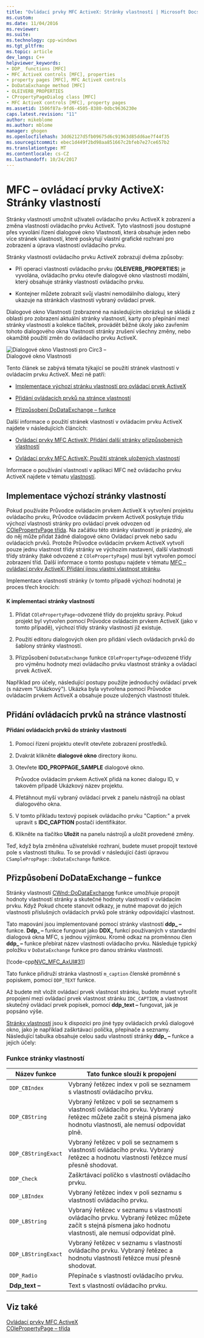 ```yaml
---
title: "Ovládací prvky MFC ActiveX: Stránky vlastností | Microsoft Docs"
ms.custom: 
ms.date: 11/04/2016
ms.reviewer: 
ms.suite: 
ms.technology: cpp-windows
ms.tgt_pltfrm: 
ms.topic: article
dev_langs: C++
helpviewer_keywords:
- DDP_ functions [MFC]
- MFC ActiveX controls [MFC], properties
- property pages [MFC], MFC ActiveX controls
- DoDataExchange method [MFC]
- OLEIVERB_PROPERTIES
- CPropertyPageDialog class [MFC]
- MFC ActiveX controls [MFC], property pages
ms.assetid: 1506f87a-9fd6-4505-8380-0dbc9636230e
caps.latest.revision: "11"
author: mikeblome
ms.author: mblome
manager: ghogen
ms.openlocfilehash: 3dd62127d5fb09675d6c91963d85dd6ae7f44f35
ms.sourcegitcommit: ebec1d449f2bd98aa851667c2bfeb7e27ce657b2
ms.translationtype: MT
ms.contentlocale: cs-CZ
ms.lasthandoff: 10/24/2017
---
```

# <a name="mfc-activex-controls-property-pages"></a>MFC – ovládací prvky ActiveX: Stránky vlastností
Stránky vlastností umožnit uživateli ovládacího prvku ActiveX k zobrazení a změna vlastností ovládacího prvku ActiveX. Tyto vlastnosti jsou dostupné přes vyvolání řízení dialogové okno Vlastnosti, která obsahuje jeden nebo více stránek vlastností, které poskytují vlastní grafické rozhraní pro zobrazení a úprava vlastností ovládacího prvku.  
  
 Stránky vlastností ovládacího prvku ActiveX zobrazují dvěma způsoby:  
  
-   Při operaci vlastností ovládacího prvku (**OLEIVERB_PROPERTIES**) je vyvolána, ovládacího prvku otevře dialogové okno vlastností modální, který obsahuje stránky vlastností ovládacího prvku.  
  
-   Kontejner můžete zobrazit svůj vlastní nemodálního dialogu, který ukazuje na stránkách vlastností vybraný ovládací prvek.  
  
 Dialogové okno Vlastnosti (zobrazené na následujícím obrázku) se skládá z oblasti pro zobrazení aktuální stránky vlastností, karty pro přepínání mezi stránky vlastností a kolekce tlačítek, provádět běžné úkoly jako zavřením tohoto dialogového okna Vlastnosti stránky zrušení všechny změny, nebo okamžitě použití změn do ovládacího prvku ActiveX.  
  
 ![Dialogové okno Vlastnosti pro Circ3 –](../mfc/media/vc373i1.gif "vc373i1")  
Dialogové okno Vlastnosti  
  
 Tento článek se zabývá témata týkající se použití stránek vlastností v ovládacím prvku ActiveX. Mezi ně patří:  
  
-   [Implementace výchozí stránku vlastností pro ovládací prvek ActiveX](#_core_implementing_the_default_property_page)  
  
-   [Přidání ovládacích prvků na stránce vlastností](#_core_adding_controls_to_a_property_page)  
  
-   [Přizpůsobení DoDataExchange – funkce](#_core_customizing_the_dodataexchange_function)  
  
 Další informace o použití stránek vlastností v ovládacím prvku ActiveX najdete v následujících článcích:  
  
-   [Ovládací prvky MFC ActiveX: Přidání další stránky přizpůsobených vlastností](../mfc/mfc-activex-controls-adding-another-custom-property-page.md)  
  
-   [Ovládací prvky MFC ActiveX: Použití stránek uložených vlastností](../mfc/mfc-activex-controls-using-stock-property-pages.md)  
  
 Informace o používání vlastností v aplikaci MFC než ovládacího prvku ActiveX najdete v tématu [vlastností](../mfc/property-sheets-mfc.md).  
  
##  <a name="_core_implementing_the_default_property_page"></a>Implementace výchozí stránky vlastností  
 Pokud používáte Průvodce ovládacím prvkem ActiveX k vytvoření projektu ovládacího prvku, Průvodce ovládacím prvkem ActiveX poskytuje třídu výchozí vlastnosti stránky pro ovládací prvek odvozen od [COlePropertyPage třída](../mfc/reference/colepropertypage-class.md). Na začátku této stránky vlastností je prázdný, ale do něj může přidat žádné dialogové okno Ovládací prvek nebo sadu ovládacích prvků. Protože Průvodce ovládacím prvkem ActiveX vytvoří pouze jednu vlastnost třídy stránky ve výchozím nastavení, další vlastnosti třídy stránky (také odvozené z `COlePropertyPage`) musí být vytvořen pomocí zobrazení tříd. Další informace o tomto postupu najdete v tématu [MFC – ovládací prvky ActiveX: Přidání jinou vlastní vlastnost stránku](../mfc/mfc-activex-controls-adding-another-custom-property-page.md).  
  
 Implementace vlastností stránky (v tomto případě výchozí hodnota) je proces třech krocích:  
  
#### <a name="to-implement-a-property-page"></a>K implementaci stránky vlastností  
  
1.  Přidat `COlePropertyPage`-odvozené třídy do projektu správy. Pokud projekt byl vytvořen pomocí Průvodce ovládacím prvkem ActiveX (jako v tomto případě), výchozí třídy stránky vlastností již existuje.  
  
2.  Použití editoru dialogových oken pro přidání všech ovládacích prvků do šablony stránky vlastností.  
  
3.  Přizpůsobení `DoDataExchange` funkce `COlePropertyPage`-odvozené třídy pro výměnu hodnoty mezi ovládacího prvku vlastnost stránky a ovládací prvek ActiveX.  
  
 Například pro účely, následující postupy použijte jednoduchý ovládací prvek (s názvem "Ukázkový"). Ukázka byla vytvořena pomocí Průvodce ovládacím prvkem ActiveX a obsahuje pouze uložených vlastností titulek.  
  
##  <a name="_core_adding_controls_to_a_property_page"></a>Přidání ovládacích prvků na stránce vlastností  
  
#### <a name="to-add-controls-to-a-property-page"></a>Přidání ovládacích prvků do stránky vlastností  
  
1.  Pomocí řízení projektu otevřít otevřete zobrazení prostředků.  
  
2.  Dvakrát klikněte **dialogové okno** directory ikonu.  
  
3.  Otevřete **IDD_PROPPAGE_SAMPLE** dialogové okno.  
  
     Průvodce ovládacím prvkem ActiveX přidá na konec dialogu ID, v takovém případě Ukázkový název projektu.  
  
4.  Přetáhnout myší vybraný ovládací prvek z panelu nástrojů na oblast dialogového okna.  
  
5.  V tomto příkladu textový popisek ovládacího prvku "Caption:" a prvek upravit s **IDC_CAPTION** postačí identifikátor.  
  
6.  Klikněte na tlačítko **Uložit** na panelu nástrojů a uložit provedené změny.  
  
 Teď, když byla změněna uživatelské rozhraní, budete muset propojit textové pole s vlastnosti titulku. To se provádí v následující části úpravou `CSamplePropPage::DoDataExchange` funkce.  
  
##  <a name="_core_customizing_the_dodataexchange_function"></a>Přizpůsobení DoDataExchange – funkce  
 Stránky vlastností [CWnd::DoDataExchange](../mfc/reference/cwnd-class.md#dodataexchange) funkce umožňuje propojit hodnoty vlastností stránky a skutečné hodnoty vlastností v ovládacím prvku. Když Pokud chcete stanovit odkazy, je nutné mapovat do jejich vlastnosti příslušných ovládacích prvků pole stránky odpovídající vlastnost.  
  
 Tato mapování jsou implementované pomocí stránky vlastností **ddp_ –** funkce. **Ddp_ –** funkce fungovat jako **DDX_** funkcí používaných v standardní dialogová okna MFC, s jednou výjimkou. Kromě odkaz na proměnnou člen **ddp_ –** funkce přebírat název vlastnosti ovládacího prvku. Následuje typický položku v `DoDataExchange` funkce pro danou stránku vlastností.  
  
 [!code-cpp[NVC_MFC_AxUI#31](../mfc/codesnippet/cpp/mfc-activex-controls-property-pages_1.cpp)]  
  
 Tato funkce přidruží stránka vlastností `m_caption` členské proměnné s popiskem, pomocí `DDP_TEXT` funkce.  
  
 Až budete mít vložit ovládací prvek vlastnost stránku, budete muset vytvořit propojení mezi ovládací prvek vlastnost stránku `IDC_CAPTION`, a vlastnost skutečný ovládací prvek popisek, pomocí **ddp_text –** fungovat, jak je popsáno výše.  
  
 [Stránky vlastností](../mfc/reference/property-pages-mfc.md) jsou k dispozici pro jiné typy ovládacích prvků dialogové okno, jako je například zaškrtávací políčka, přepínače a seznamy. Následující tabulka obsahuje celou sadu vlastností stránky **ddp_ –** funkce a jejich účely:  
  
### <a name="property-page-functions"></a>Funkce stránky vlastností  
  
|Název funkce|Tato funkce slouží k propojení|  
|-------------------|-------------------------------|  
|`DDP_CBIndex`|Vybraný řetězec index v poli se seznamem s vlastností ovládacího prvku.|  
|`DDP_CBString`|Vybraný řetězec v poli se seznamem s vlastností ovládacího prvku. Vybraný řetězec můžete začít s stejná písmena jako hodnotu vlastnosti, ale nemusí odpovídat plně.|  
|`DDP_CBStringExact`|Vybraný řetězec v poli se seznamem s vlastností ovládacího prvku. Vybraný řetězec a hodnotu vlastnosti řetězce musí přesně shodovat.|  
|`DDP_Check`|Zaškrtávací políčko s vlastností ovládacího prvku.|  
|`DDP_LBIndex`|Vybraný řetězec index v poli seznamu s vlastností ovládacího prvku.|  
|`DDP_LBString`|Vybraný řetězec v seznamu s vlastností ovládacího prvku. Vybraný řetězec můžete začít s stejná písmena jako hodnotu vlastnosti, ale nemusí odpovídat plně.|  
|`DDP_LBStringExact`|Vybraný řetězec v seznamu s vlastností ovládacího prvku. Vybraný řetězec a hodnotu vlastnosti řetězce musí přesně shodovat.|  
|`DDP_Radio`|Přepínače s vlastností ovládacího prvku.|  
|**Ddp_text –**|Text s vlastností ovládacího prvku.|  
  
## <a name="see-also"></a>Viz také  
 [Ovládací prvky MFC ActiveX](../mfc/mfc-activex-controls.md)   
 [COlePropertyPage – třída](../mfc/reference/colepropertypage-class.md)
